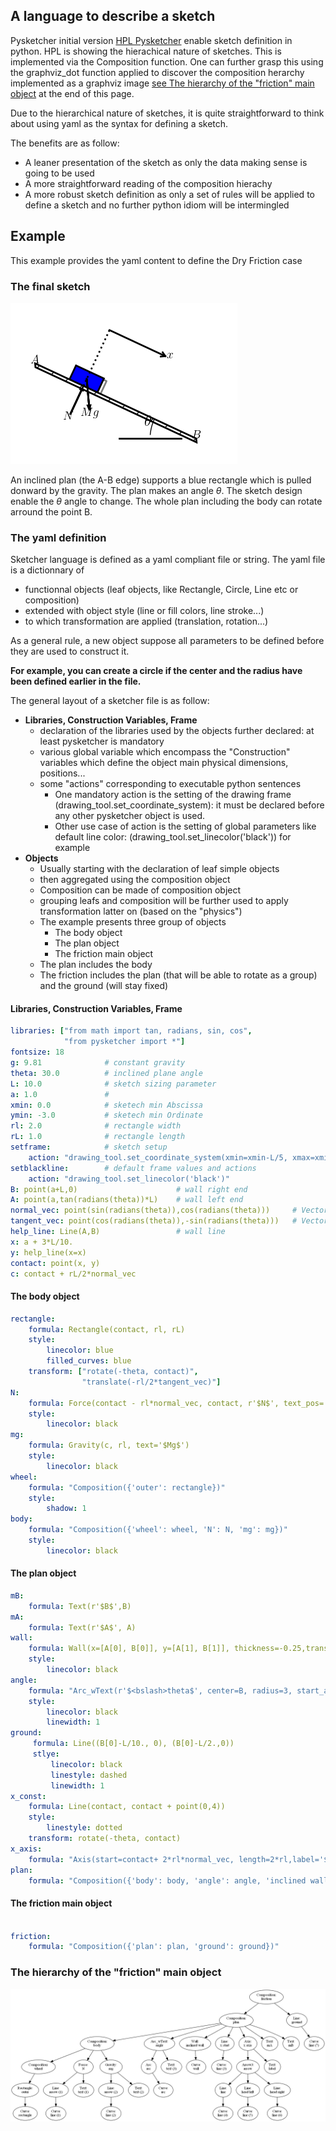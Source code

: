 ## A language to describe a sketch

Pysketcher initial version [HPL Pysketcher]() enable sketch definition in python. HPL is showing the hierachical nature of sketches. This is implemented via the Composition function. One can further grasp this using the graphviz_dot function applied to discover the composition herarchy implemented as a graphviz image [see The hierarchy of the "friction" main object](#the-hierarchy-of-the-friction-main-object) at the end of this page.

Due to the hierarchical nature of sketches, it is quite straightforward to think about using yaml as the syntax for defining a sketch.

The benefits are as follow:

* A leaner presentation of the sketch as only the data making sense is going to be used
* A more straightforward reading of the composition hierachy
* A more robust sketch definition as only a set of rules will be applied to define a sketch and no further python idiom will be intermingled

## Example

This example provides the yaml content to define the Dry Friction case

### The final sketch
![](images/dryfriction.png)

An inclined plan (the A-B edge) supports a blue rectangle which is pulled donward by the gravity. The plan makes an angle $\theta$. The sketch design enable the $\theta$ angle to change. The whole plan including the body can rotate arround the point B.

### The yaml definition

Sketcher language is defined as a yaml compliant file or string. The yaml file is a dictionnary of 

* functionnal objects (leaf objects, like Rectangle, Circle, Line etc or composition)
* extended with object style (line or fill colors, line stroke...)
* to which transformation are applied (translation, rotation...)

As a general rule, a new object suppose all parameters to be defined before they are used to construct it.

**For example, you can create a circle if the center and the radius have been defined earlier in the file.**

The general layout of a sketcher file is as follow:

* **Libraries, Construction Variables, Frame**
    * declaration of the libraries used by the objects further declared: at least pysketcher is mandatory
    * various global variable which encompass the "Construction" variables which define the object main physical dimensions, positions...
    * some "actions" corresponding to executable python sentences
        * One mandatory action is the setting of the drawing frame (drawing_tool.set_coordinate_system): it must be declared before any other pysketcher object is used.
        * Other use case of action is the setting of global parameters like default line color: (drawing_tool.set_linecolor('black')) for example
* **Objects**
    * Usually starting with the declaration of leaf simple objects
    * then aggregated using the composition object
    * Composition can be made of composition object
    * grouping leafs and composition will be further used to apply transformation latter on (based on the "physics")
    * The example presents three group of objects
        * The body object
        * The plan object
        * The friction main object
    * The plan includes the body
    * The friction includes the plan (that will be able to rotate as a group) and the ground (will stay fixed)

#### Libraries, Construction Variables, Frame
```yaml
libraries: ["from math import tan, radians, sin, cos",
            "from pysketcher import *"]
fontsize: 18
g: 9.81              # constant gravity
theta: 30.0          # inclined plane angle
L: 10.0              # sketch sizing parameter
a: 1.0               #
xmin: 0.0            # sketech min Abscissa
ymin: -3.0           # sketech min Ordinate     
rl: 2.0              # rectangle width
rL: 1.0              # rectangle length
setframe:            # sketch setup
    action: "drawing_tool.set_coordinate_system(xmin=xmin-L/5, xmax=xmin+1.5*L,ymin=ymin, ymax=ymin+1.5*L,instruction_file='tmp_mpl_friction.py')"
setblackline:        # default frame values and actions
    action: "drawing_tool.set_linecolor('black')"
B: point(a+L,0)                      # wall right end
A: point(a,tan(radians(theta))*L)    # wall left end
normal_vec: point(sin(radians(theta)),cos(radians(theta)))     # Vector normal to wall
tangent_vec: point(cos(radians(theta)),-sin(radians(theta)))   # Vector tangent to wall
help_line: Line(A,B)                 # wall line
x: a + 3*L/10.
y: help_line(x=x)    
contact: point(x, y)    
c: contact + rL/2*normal_vec
```
#### The body object
```yaml
rectangle: 
    formula: Rectangle(contact, rl, rL)
    style:
        linecolor: blue
        filled_curves: blue
    transform: ["rotate(-theta, contact)",
                "translate(-rl/2*tangent_vec)"]
N: 
    formula: Force(contact - rl*normal_vec, contact, r'$N$', text_pos='start')
    style:
        linecolor: black
mg: 
    formula: Gravity(c, rl, text='$Mg$')
    style:
        linecolor: black
wheel: 
    formula: "Composition({'outer': rectangle})"   
    style:
        shadow: 1
body: 
    formula: "Composition({'wheel': wheel, 'N': N, 'mg': mg})"
    style:
        linecolor: black
```
#### The plan object
```yaml
mB:
    formula: Text(r'$B$',B)
mA:
    formula: Text(r'$A$', A)
wall: 
    formula: Wall(x=[A[0], B[0]], y=[A[1], B[1]], thickness=-0.25,transparent=False)
    style:
        linecolor: black    
angle: 
    formula: "Arc_wText(r'$<bslash>theta$', center=B, radius=3, start_angle=180-theta, arc_angle=theta, fontsize=fontsize)"
    style:
        linecolor: black
        linewidth: 1
ground: 
     formula: Line((B[0]-L/10., 0), (B[0]-L/2.,0))
     stlye:
         linecolor: black
         linestyle: dashed
         linewidth: 1
x_const: 
    formula: Line(contact, contact + point(0,4))
    style:
        linestyle: dotted
    transform: rotate(-theta, contact)
x_axis: 
    formula: "Axis(start=contact+ 2*rl*normal_vec, length=2*rl,label='$x$', rotation_angle=-theta)"
plan: 
    formula: "Composition({'body': body, 'angle': angle, 'inclined wall': wall, 'x start': x_const, 'x axis': x_axis, 'mA': mA, 'mB': mB})"
```
#### The friction main object
```yaml

friction: 
    formula: "Composition({'plan': plan, 'ground': ground})"
```

### The hierarchy of the "friction" main object

![](images/dotfriction.png)

